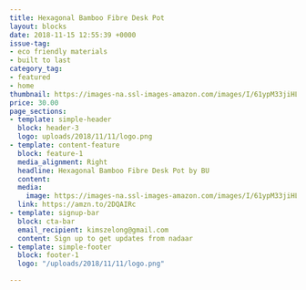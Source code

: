 ```yaml
---
title: Hexagonal Bamboo Fibre Desk Pot
layout: blocks
date: 2018-11-15 12:55:39 +0000
issue-tag:
- eco friendly materials
- built to last
category_tag:
- featured
- home
thumbnail: https://images-na.ssl-images-amazon.com/images/I/61ypM33jiHL._SL1417_.jpg
price: 30.00
page_sections:
- template: simple-header
  block: header-3
  logo: uploads/2018/11/11/logo.png
- template: content-feature
  block: feature-1
  media_alignment: Right
  headline: Hexagonal Bamboo Fibre Desk Pot by BU
  content: 
  media:
    image: https://images-na.ssl-images-amazon.com/images/I/61ypM33jiHL._SL1417_.jpg
  link: https://amzn.to/2DQAIRc
- template: signup-bar
  block: cta-bar
  email_recipient: kimszelong@gmail.com
  content: Sign up to get updates from nadaar
- template: simple-footer
  block: footer-1
  logo: "/uploads/2018/11/11/logo.png"

---
```

